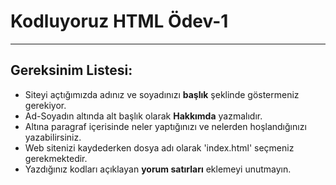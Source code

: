 # Kodluyoruz HTML Ödev-1
--------------------------------

## Gereksinim Listesi:

* Siteyi açtığımızda adınız ve soyadınızı **başlık** şeklinde göstermeniz gerekiyor.
* Ad-Soyadın altında alt başlık olarak **Hakkımda** yazmalıdır.
* Altına paragraf içerisinde neler yaptığınızı ve nelerden hoşlandığınızı yazabilirsiniz.
* Web sitenizi kaydederken dosya adı olarak 'index.html' seçmeniz gerekmektedir.
* Yazdığınız kodları açıklayan **yorum satırları** eklemeyi unutmayın.
